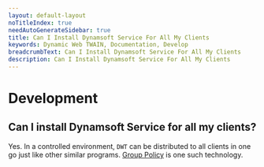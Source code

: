 ```yaml
---
layout: default-layout
noTitleIndex: true
needAutoGenerateSidebar: true
title: Can I Install Dynamsoft Service For All My Clients
keywords: Dynamic Web TWAIN, Documentation, Develop
breadcrumbText: Can I Install Dynamsoft Service For All My Clients
description: Can I Install Dynamsoft Service For All My Clients
---
```


# Development

## Can I install Dynamsoft Service for all my clients? 

Yes. In a controlled environment, `DWT` can be distributed to all clients in one go just like other similar programs. [Group Policy](https://docs.microsoft.com/en-us/troubleshoot/windows-server/group-policy/use-group-policy-to-install-software) is one such technology.
